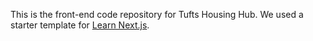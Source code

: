 This is the front-end code repository for Tufts Housing Hub. We used a starter template for [Learn Next.js](https://nextjs.org/learn).
